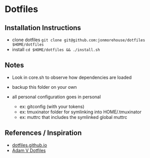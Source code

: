 Dotfiles
========

Installation Instructions
-------------------------

* clone dotfiles `git clone git@github.com:jonmorehouse/dotfiles $HOME/dotfiles`
* install `cd $HOME/dotfiles && ./install.sh`

Notes
-----

* Look in core.sh to observe how dependencies are loaded
* backup this folder on your own
* all personal configuration goes in personal 
  
  * ex: gitconfig (with your tokens)
  * ex: tmuxinator folder for symlinking into HOME/.tmuxinator
  * ex: muttrc that includes the symlinked global muttrc

References / Inspiration
------------------------

* [dotfiles.github.io](http://dotfiles.github.io/)
* [Adam V Dotfiles](https://github.com/adamv/dotfiles)





